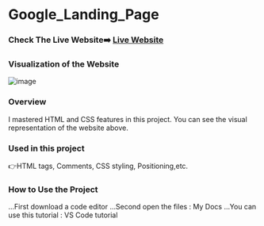 # Google_Landing_Page

### Check The Live Website➡️ [Live Website](https://sekunev.github.io/Projects/06_Google_Landing_Page/)

### Visualization of the Website
![image](https://user-images.githubusercontent.com/101554737/184587683-eeeb960c-d3d0-4fe7-b0db-6daea6aa3515.png)

### Overview
I mastered HTML and CSS features in this project. You can see the visual representation of the website above.

### Used in this project
👉HTML tags, Comments, CSS styling, Positioning,etc.

### How to Use the Project
...First download a code editor
...Second open the files : My Docs
...You can use this tutorial : VS Code tutorial
